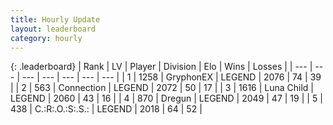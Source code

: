 ```yaml
---
title: Hourly Update
layout: leaderboard
category: hourly
---
```


{: .leaderboard}
| Rank | LV | Player | Division | Elo | Wins | Losses |
| --- | --- | --- | --- | --- | --- | --- |
| <span data-change="0">1</span> | 1258 | <span title="ID: 315148">GryphonEX</span> | LEGEND | <span data-change="-9">2076</span> | <span data-change="1">74</span> | <span data-change="1">39</span> |
| <span data-change="0">2</span> | 563 | <span title="ID: 539711">Connection</span> | LEGEND | <span data-change="0">2072</span> | <span data-change="0">50</span> | <span data-change="0">17</span> |
| <span data-change="0">3</span> | 1616 | <span title="ID: 164871">Luna Child</span> | LEGEND | <span data-change="0">2060</span> | <span data-change="0">43</span> | <span data-change="0">16</span> |
| <span data-change="0">4</span> | 870 | <span title="ID: 337810">Dregun</span> | LEGEND | <span data-change="0">2049</span> | <span data-change="0">47</span> | <span data-change="0">19</span> |
| <span data-change="1">5</span> | 438 | <span title="ID: 451068">C.:R:.O.:S:.S.:</span> | LEGEND | <span data-change="0">2018</span> | <span data-change="0">64</span> | <span data-change="0">52</span> |